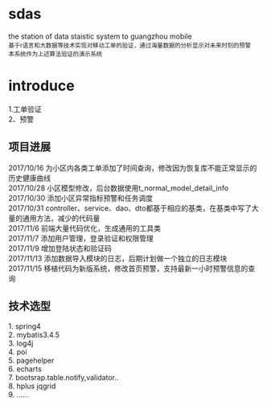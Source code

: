 # sdas
the station of data staistic system to guangzhou mobile<br>
<small>基于r语言和大数据等技术实现对移动工单的验证，通过海量数据的分析显示对未来时刻的预警</small><br>
<small>本系统作为上述算法验证的演示系统</small><br>
<h1>introduce</h1>
1.工单验证<br>
2、预警<br>


<h2>项目进展</h2>
2017/10/16 为小区内各类工单添加了时间查询，修改因为恢复库不能正常显示的历史健康曲线<br>
2017/10/28 小区模型修改，后台数据使用t_normal_model_detail_info<br>
2017/10/30 添加小区异常指标预警和任务调度<br>
2017/10/31 controller、service、dao、dto都基于相应的基类，在基类中写了大量的通用方法，减少的代码量<br>
2017/11/6 前端大量代码优化，生成通用的工具类<br>
2017/11/7 添加用户管理，登录验证和权限管理<br> 
2017/11/9 增加登陆状态和验证码<br>
2017/11/13 添加数据导入模块的日志，后期计划做一个独立的日志模块<br>
2017/11/15 移植代码为新版系统，修改首页预警，支持最新一小时预警信息的查询<br>


<h2>技术选型</h2>
1. spring4<br>
2. mybatis3.4.5<br>
3. log4j<br>
4. poi<br>
5. pagehelper<br>
6. echarts<br>
7. bootsrap.table.notify,validator..<br>
8. hplus jqgrid<br>
9. ......

